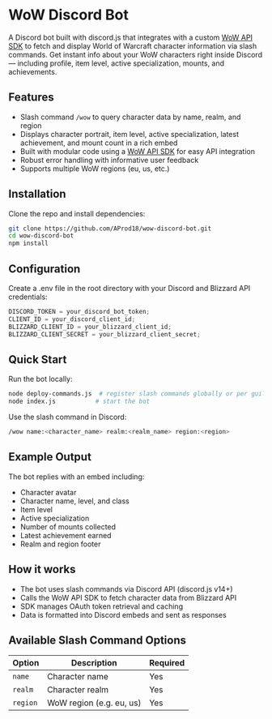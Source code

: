 # WoW Discord Bot

A Discord bot built with discord.js that integrates with a custom [WoW API SDK](https://www.npmjs.com/package/wow-api-sdk?activeTab=readme) to fetch and display World of Warcraft character information via slash commands.
Get instant info about your WoW characters right inside Discord — including profile, item level, active specialization, mounts, and achievements.

## Features

- Slash command `/wow` to query character data by name, realm, and region
- Displays character portrait, item level, active specialization, latest achievement, and mount count in a rich embed
- Built with modular code using a [WoW API SDK](https://www.npmjs.com/package/wow-api-sdk?activeTab=readme) for easy API integration
- Robust error handling with informative user feedback
- Supports multiple WoW regions (eu, us, etc.)

## Installation

Clone the repo and install dependencies:

```bash
git clone https://github.com/AProd18/wow-discord-bot.git
cd wow-discord-bot
npm install
```

## Configuration

Create a .env file in the root directory with your Discord and Blizzard API credentials:

```jsx
DISCORD_TOKEN = your_discord_bot_token;
CLIENT_ID = your_discord_client_id;
BLIZZARD_CLIENT_ID = your_blizzard_client_id;
BLIZZARD_CLIENT_SECRET = your_blizzard_client_secret;
```

## Quick Start

Run the bot locally:

```bash
node deploy-commands.js  # register slash commands globally or per guild
node index.js           # start the bot

```

Use the slash command in Discord:

```bash
/wow name:<character_name> realm:<realm_name> region:<region>

```

## Example Output

The bot replies with an embed including:

- Character avatar
- Character name, level, and class
- Item level
- Active specialization
- Number of mounts collected
- Latest achievement earned
- Realm and region footer

## How it works

- The bot uses slash commands via Discord API (discord.js v14+)
- Calls the WoW API SDK to fetch character data from Blizzard API
- SDK manages OAuth token retrieval and caching
- Data is formatted into Discord embeds and sent as responses

## Available Slash Command Options

| Option   | Description              | Required |
| -------- | ------------------------ | -------- |
| `name`   | Character name           | Yes      |
| `realm`  | Character realm          | Yes      |
| `region` | WoW region (e.g. eu, us) | Yes      |
